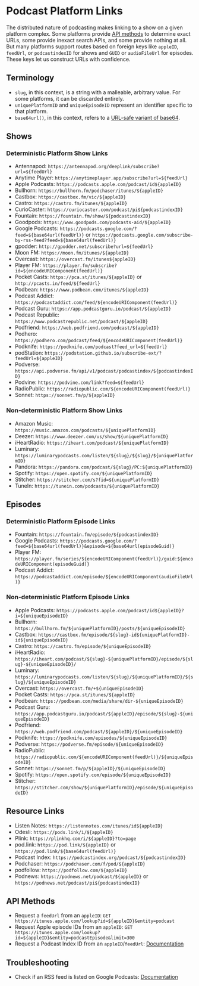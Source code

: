 # Podcast Platform Links
The distributed nature of podcasting makes linking to a show on a given platform complex. Some platforms provide [API methods](#api-methods) to determine exact URLs, some provide inexact search APIs, and some provide nothing at all. But many platforms support routes based on foreign keys like `appleID`, `feedUrl`, or `podcastindexID` for shows and `GUID` or `audioFileUrl` for episodes. These keys let us construct URLs with confidence.

## Terminology
* `slug`, in this context, is a string with a malleable, arbitrary value. For some platforms, it can be discarded entirely. 
* `uniquePlatformID` and `uniqueEpisodeID` represent an identifier specific to that platform. 
* `base64url()`, in this context, refers to a [URL-safe variant of base64](https://datatracker.ietf.org/doc/html/rfc4648#section-5).

## Shows

### Deterministic Platform Show Links
* Antennapod: `https://antennapod.org/deeplink/subscribe?url=${feedUrl}`
* Anytime Player: `https://anytimeplayer.app/subscribe?url=${feedUrl}`
* Apple Podcasts: `https://podcasts.apple.com/podcast/id${appleID}`
* Bullhorn: `https://bullhorn.fm/podchaser/itunes/${appleID}`
* Castbox: `https://castbox.fm/vic/${appleID}`
* Castro: `https://castro.fm/itunes/${appleID}`
* CurioCaster: `https://curiocaster.com/podcast/pi${podcastindexID}`
* Fountain: `https://fountain.fm/show/${podcastindexID}`
* Goodpods: `https://www.goodpods.com/podcasts-aid/${appleID}`
* Google Podcasts: `https://podcasts.google.com/?feed=${base64url(feedUrl)}` or `https://podcasts.google.com/subscribe-by-rss-feed?feed=${base64url(feedUrl)}`
* gpodder: `http://gpodder.net/subscribe?url=${feedUrl}`
* Moon FM: `https://moon.fm/itunes/${appleID}`
* Overcast: `https://overcast.fm/itunes${appleID}`
* Player FM: `https://player.fm/subscribe?id=${encodeURIComponent(feedUrl)}`
* Pocket Casts: `https://pca.st/itunes/${appleID}` or `http://pcasts.in/feed/${feedUrl}`
* Podbean: `https://www.podbean.com/itunes/${appleID}`
* Podcast Addict: `https://podcastaddict.com/feed/${encodeURIComponent(feedUrl)}`
* Podcast Guru: `https://app.podcastguru.io/podcast/${appleID}`
* Podcast Republic: `https://www.podcastrepublic.net/podcast/${appleID}`
* Podfriend: `https://web.podfriend.com/podcast/${appleID}`
* Podhero: `https://podhero.com/podcast/feed/${encodeURIComponent(feedUrl)}`
* Podknife: `https://podknife.com/podcast?feed_url=${feedUrl}`
* podStation: `https://podstation.github.io/subscribe-ext/?feedUrl=${appleID}`
* Podverse: `https://api.podverse.fm/api/v1/podcast/podcastindex/${podcastindexID}`
* Podvine: `https://podvine.com/link?feed=${feedUrl}`
* RadioPublic: `https://radiopublic.com/${encodeURIComponent(feedUrl)}`
* Sonnet: `https://sonnet.fm/p/${appleID}`

### Non-deterministic Platform Show Links
* Amazon Music: `https://music.amazon.com/podcasts/${uniquePlatformID}`
* Deezer: `https://www.deezer.com/us/show/${uniquePlatformID}`
* iHeartRadio: `https://iheart.com/podcast/${uniquePlatformID}`
* Luminary: `https://luminarypodcasts.com/listen/${slug}/${slug}/${uniquePlatformID}`
* Pandora: `https://pandora.com/podcast/${slug}/PC:${uniquePlatformID}`
* Spotify: `https://open.spotify.com/${uniquePlatformID}`
* Stitcher: `https://stitcher.com/s?fid=${uniquePlatformID}`
* TuneIn: `https://tunein.com/podcasts/${uniquePlatformID}`

## Episodes

### Deterministic Platform Episode Links
* Fountain: `https://fountain.fm/episode/${podcastindexID}`
* Google Podcasts: `https://podcasts.google.com/?feed=${base64url(feedUrl)}&episode=${base64url(episodeGuid)}`
* Player FM: `https://player.fm/series/${encodeURIComponent(feedUrl)}/guid:${encodeURIComponent(episodeGuid)}`
* Podcast Addict: `https://podcastaddict.com/episode/${encodeURIComponent(audioFileUrl)}`

### Non-deterministic Platform Episode Links
* Apple Podcasts: `https://podcasts.apple.com/podcast/id${appleID}?i=${uniqueEpisodeID}`
* Bullhorn: `https://bullhorn.fm/${uniquePlatformID}/posts/${uniqueEpisodeID}`
* Castbox: `https://castbox.fm/episode/${slug}-id${uniquePlatformID}-id${uniqueEpisodeID}`
* Castro: `https://castro.fm/episode/${uniqueEpisodeID}`
* iHeartRadio: `https://iheart.com/podcast/${slug}-${uniquePlatformID}/episode/${slug}-${uniqueEpisodeID}/`
* Luminary: `https://luminarypodcasts.com/listen/${slug}/${uniquePlatformID}/${slug}/${uniqueEpisodeID}`
* Overcast: `https://overcast.fm/+${uniqueEpisodeID}`
* Pocket Casts: `https://pca.st/itunes/${appleID}`
* Podbean: `https://podbean.com/media/share/dir-${uniqueEpisodeID}`
* Podcast Guru: `https://app.podcastguru.io/podcast/${appleID}/episode/${slug}-${uniqueEpisodeID}`
* Podfriend: `https://web.podfriend.com/podcast/${appleID}/${uniqueEpisodeID}`
* Podknife: `https://podknife.com/episodes/${uniqueEpisodeID}`
* Podverse: `https://podverse.fm/episode/${uniqueEpisodeID}`
* RadioPublic: `https://radiopublic.com/${encodeURIComponent(feedUrl)}/${uniqueEpisodeID}`
* Sonnet: `https://sonnet.fm/p/${appleID}/${uniqueEpisodeID}`
* Spotify: `https://open.spotify.com/episode/${uniqueEpisodeID}`
* Stitcher: `https://stitcher.com/show/${uniquePlatformID}/episode/${uniqueEpisodeID}`

## Resource Links
* Listen Notes: `https://listennotes.com/itunes/id${appleID}`
* Odesli: `https://pods.link/i/${appleID}`
* Plink: `https://plinkhq.com/i/${appleID}?to=page`
* pod.link: `https://pod.link/${appleID}` or `https://pod.link/${base64url(feedUrl)}`
* Podcast Index: `https://podcastindex.org/podcast/${podcastindexID}`
* Podchaser: `https://podchaser.com/f/pod/${appleID}`
* podfollow: `https://podfollow.com/${appleID}`
* Podnews: `https://podnews.net/podcast/${appleID}` or `https://podnews.net/podcast/pi${podcastindexID}`

## API Methods
* Request a `feedUrl` from an `appleID`: `GET https://itunes.apple.com/lookup?id=${appleID}&entity=podcast`
* Request Apple episode IDs from an `appleID`: `GET https://itunes.apple.com/lookup?id=${appleID}&entity=podcastEpisode&limit=300`
* Request a Podcast Index ID from an `appleID`/`feedUrl`: [Documentation](https://podcastindex-org.github.io/docs-api/#podcasts)

## Troubleshooting
* Check if an RSS feed is listed on Google Podcasts: [Documentation](https://podnews.net/article/google-podcasts-app-faq#-how-can-i-programmatically-check-that-a-feed-is-in-google-podcasts)
